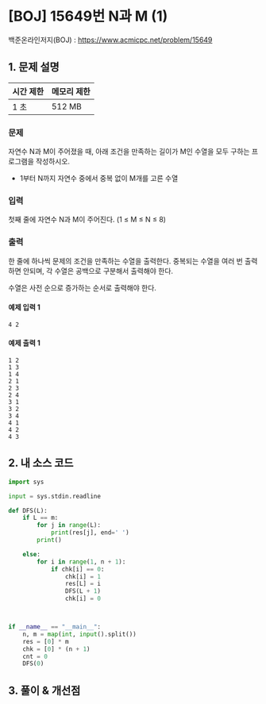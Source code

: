# [BOJ] 15649번 N과 M (1)

백준온라인저지(BOJ) :  https://www.acmicpc.net/problem/15649


## 1. 문제 설명

| 시간 제한 | 메모리 제한 | 
| :-------- | :---------- |
| 1 초      | 512 MB      | 

### 문제

자연수 N과 M이 주어졌을 때, 아래 조건을 만족하는 길이가 M인 수열을 모두 구하는 프로그램을 작성하시오.

- 1부터 N까지 자연수 중에서 중복 없이 M개를 고른 수열

### 입력

첫째 줄에 자연수 N과 M이 주어진다. (1 ≤ M ≤ N ≤ 8)

### 출력

한 줄에 하나씩 문제의 조건을 만족하는 수열을 출력한다. 중복되는 수열을 여러 번 출력하면 안되며, 각 수열은 공백으로 구분해서 출력해야 한다.

수열은 사전 순으로 증가하는 순서로 출력해야 한다.

#### 예제 입력 1

```
4 2
```

#### 예제 출력 1

```
1 2
1 3
1 4
2 1
2 3
2 4
3 1
3 2
3 4
4 1
4 2
4 3
```


## 2. 내 소스 코드

```python
import sys

input = sys.stdin.readline

def DFS(L):
    if L == m:
        for j in range(L):
            print(res[j], end=' ')
        print()

    else:
        for i in range(1, n + 1):
            if chk[i] == 0:
                chk[i] = 1
                res[L] = i
                DFS(L + 1)
                chk[i] = 0



if __name__ == "__main__":
    n, m = map(int, input().split())
    res = [0] * m
    chk = [0] * (n + 1)
    cnt = 0
    DFS(0)
```



## 3. 풀이 & 개선점

```python

```